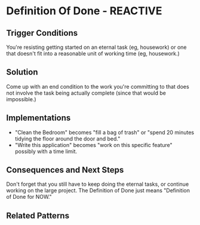 # Definition Of Done - REACTIVE
## Trigger Conditions
You're resisting getting started on an eternal task (eg, housework) or one that doesn't fit into a reasonable unit of working time (eg, housework.)

## Solution
Come up with an end condition to the work you're committing to that does not involve the task being actually complete (since that would be impossible.)

## Implementations
* "Clean the Bedroom" becomes "fill a bag of trash" or "spend 20 minutes tidying the floor around the door and bed."
* "Write this application" becomes "work on this specific feature" possibly with a time limit.

## Consequences and Next Steps
Don't forget that you still have to keep doing the eternal tasks, or continue working on the large project.  The Definition of Done just means "Definition of Done for NOW."

## Related Patterns
